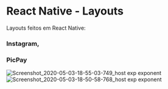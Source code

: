 # React Native - Layouts
Layouts feitos em React Native: 
### Instagram, 
### PicPay

![Screenshot_2020-05-03-18-55-03-749_host exp exponent](https://user-images.githubusercontent.com/42494117/82277245-bcfe1d80-995d-11ea-8ff0-3a121f15513e.jpg)
![Screenshot_2020-05-03-18-50-58-768_host exp exponent](https://user-images.githubusercontent.com/42494117/82277233-b8d20000-995d-11ea-925a-0ef3034add26.jpg)
